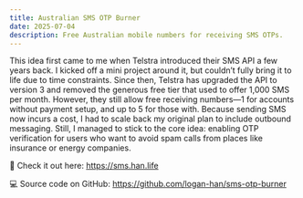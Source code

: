 ```yaml
---
title: Australian SMS OTP Burner
date: 2025-07-04
description: Free Australian mobile numbers for receiving SMS OTPs.
---
```


This idea first came to me when Telstra introduced their SMS API a few years back. I kicked off a mini project around it, but couldn’t fully bring it to life due to time constraints.
Since then, Telstra has upgraded the API to version 3 and removed the generous free tier that used to offer 1,000 SMS per month. However, they still allow free receiving numbers—1 for accounts without payment setup, and up to 5 for those with.
Because sending SMS now incurs a cost, I had to scale back my original plan to include outbound messaging. Still, I managed to stick to the core idea: enabling OTP verification for users who want to avoid spam calls from places like insurance or energy companies.

🔗 Check it out here: https://sms.han.life

💻 Source code on GitHub: https://github.com/logan-han/sms-otp-burner
